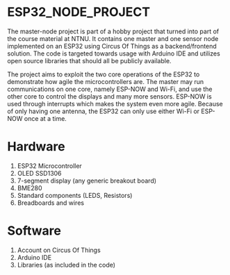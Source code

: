 # ESP32_NODE_PROJECT
The master-node project is part of a hobby project that turned into part of the course material at NTNU.
It contains one master and one sensor node implemented on an ESP32 using Circus Of Things as a backend/frontend solution.
The code is targeted towards usage with Arduino IDE and utilizes open source libraries that should all be publicly available.

The project aims to exploit the two core operations of the ESP32 to demonstrate how agile the microcontrollers are. The master may run communications on one core, namely ESP-NOW and Wi-Fi, and use the other core to control the displays and many more sensors. ESP-NOW is used through interrupts which makes the system even more agile. Because of only having one antenna, the ESP32 can only use either Wi-Fi or ESP-NOW once at a time. 

<h1> Hardware </h1>
<ol>
  <li>ESP32 Microcontroller</li>
  <li>OLED SSD1306</li>
  <li>7-segment display (any generic breakout board)</li>
  <li>BME280</li>
  <li>Standard components (LEDS, Resistors)</li>
  <li>Breadboards and wires</li>
</ol>

<h1> Software </h1>
<ol>
  <li>Account on Circus Of Things</li>
  <li>Arduino IDE</li>
  <li>Libraries (as included in the code)</li>
</ol>

